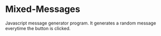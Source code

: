 # Mixed-Messages

Javascript message generator program.
It generates a random message everytime the button is clicked.